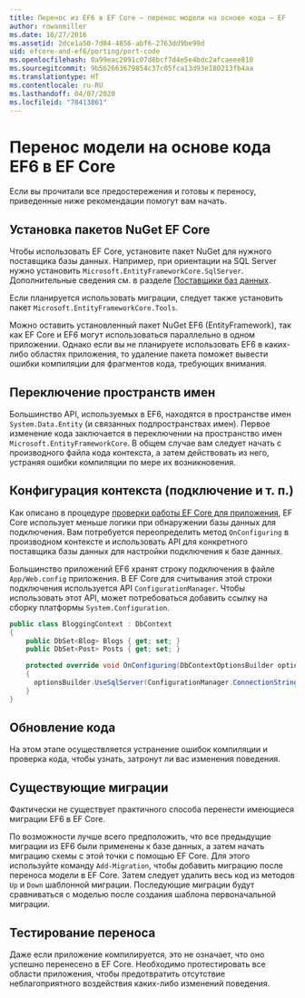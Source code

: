 ```yaml
---
title: Перенос из EF6 в EF Core — перенос модели на основе кода — EF
author: rowanmiller
ms.date: 10/27/2016
ms.assetid: 2dce1a50-7d84-4856-abf6-2763dd9be99d
uid: efcore-and-ef6/porting/port-code
ms.openlocfilehash: 0a99eac2091c07d8bcf7d4e5e4bdc2afcaeee810
ms.sourcegitcommit: 9b562663679854c37c05fca13d93e180213fb4aa
ms.translationtype: HT
ms.contentlocale: ru-RU
ms.lasthandoff: 04/07/2020
ms.locfileid: "78413861"
---
```

# <a name="porting-an-ef6-code-based-model-to-ef-core"></a>Перенос модели на основе кода EF6 в EF Core

Если вы прочитали все предостережения и готовы к переносу, приведенные ниже рекомендации помогут вам начать.

## <a name="install-ef-core-nuget-packages"></a>Установка пакетов NuGet EF Core

Чтобы использовать EF Core, установите пакет NuGet для нужного поставщика базы данных. Например, при ориентации на SQL Server нужно установить `Microsoft.EntityFrameworkCore.SqlServer`. Дополнительные сведения см. в разделе [Поставщики баз данных](../../core/providers/index.md).

Если планируется использовать миграции, следует также установить пакет `Microsoft.EntityFrameworkCore.Tools`.

Можно оставить установленный пакет NuGet EF6 (EntityFramework), так как EF Core и EF6 могут использоваться параллельно в одном приложении. Однако если вы не планируете использовать EF6 в каких-либо областях приложения, то удаление пакета поможет вывести ошибки компиляции для фрагментов кода, требующих внимания.

## <a name="swap-namespaces"></a>Переключение пространств имен

Большинство API, используемых в EF6, находятся в пространстве имен `System.Data.Entity` (и связанных подпространствах имен). Первое изменение кода заключается в переключении на пространство имен `Microsoft.EntityFrameworkCore`. В общем случае вам следует начать с производного файла кода контекста, а затем действовать из него, устраняя ошибки компиляции по мере их возникновения.

## <a name="context-configuration-connection-etc"></a>Конфигурация контекста (подключение и т. п.)

Как описано в процедуре [проверки работы EF Core для приложения](ensure-requirements.md), EF Core использует меньше логики при обнаружении базы данных для подключения. Вам потребуется переопределить метод `OnConfiguring` в производном контексте и использовать API для конкретного поставщика базы данных для настройки подключения к базе данных.

Большинство приложений EF6 хранят строку подключения в файле `App/Web.config` приложения. В EF Core для считывания этой строки подключения используется API `ConfigurationManager`. Чтобы использовать этот API, может потребоваться добавить ссылку на сборку платформы `System.Configuration`.

``` csharp
public class BloggingContext : DbContext
{
    public DbSet<Blog> Blogs { get; set; }
    public DbSet<Post> Posts { get; set; }

    protected override void OnConfiguring(DbContextOptionsBuilder optionsBuilder)
    {
      optionsBuilder.UseSqlServer(ConfigurationManager.ConnectionStrings["BloggingDatabase"].ConnectionString);
    }
}
```

## <a name="update-your-code"></a>Обновление кода

На этом этапе осуществляется устранение ошибок компиляции и проверка кода, чтобы узнать, затронут ли вас изменения поведения.

## <a name="existing-migrations"></a>Существующие миграции

Фактически не существует практичного способа перенести имеющиеся миграции EF6 в EF Core.

По возможности лучше всего предположить, что все предыдущие миграции из EF6 были применены к базе данных, а затем начать миграцию схемы с этой точки с помощью EF Core. Для этого используйте команду `Add-Migration`, чтобы добавить миграцию после переноса модели в EF Core. Затем следует удалить весь код из методов `Up` и `Down` шаблонной миграции. Последующие миграции будут сравниваться с моделью после создания шаблона первоначальной миграции.

## <a name="test-the-port"></a>Тестирование переноса

Даже если приложение компилируется, это не означает, что оно успешно перенесено в EF Core. Необходимо протестировать все области приложения, чтобы предотвратить отсутствие неблагоприятного воздействия каких-либо изменений поведения.

